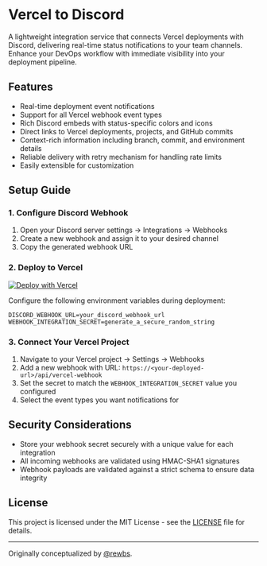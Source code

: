 # Vercel to Discord

A lightweight integration service that connects Vercel deployments with Discord,
delivering real-time status notifications to your team channels. Enhance your
DevOps workflow with immediate visibility into your deployment pipeline.

## Features

- Real-time deployment event notifications
- Support for all Vercel webhook event types
- Rich Discord embeds with status-specific colors and icons
- Direct links to Vercel deployments, projects, and GitHub commits
- Context-rich information including branch, commit, and environment details
- Reliable delivery with retry mechanism for handling rate limits
- Easily extensible for customization

## Setup Guide

### 1. Configure Discord Webhook

1. Open your Discord server settings → Integrations → Webhooks
2. Create a new webhook and assign it to your desired channel
3. Copy the generated webhook URL

### 2. Deploy to Vercel

[![Deploy with Vercel](https://vercel.com/button)](https://vercel.com/new/clone?repository-url=https://github.com/kWAYTV/vercel-to-discord)

Configure the following environment variables during deployment:

```
DISCORD_WEBHOOK_URL=your_discord_webhook_url
WEBHOOK_INTEGRATION_SECRET=generate_a_secure_random_string
```

### 3. Connect Your Vercel Project

1. Navigate to your Vercel project → Settings → Webhooks
2. Add a new webhook with URL: `https://<your-deployed-url>/api/vercel-webhook`
3. Set the secret to match the `WEBHOOK_INTEGRATION_SECRET` value you configured
4. Select the event types you want notifications for

## Security Considerations

- Store your webhook secret securely with a unique value for each integration
- All incoming webhooks are validated using HMAC-SHA1 signatures
- Webhook payloads are validated against a strict schema to ensure data
  integrity

## License

This project is licensed under the MIT License - see the [LICENSE](LICENSE) file
for details.

---

Originally conceptualized by [@rewbs](https://github.com/rewbs).
